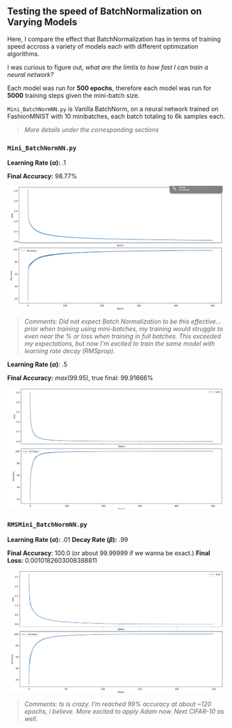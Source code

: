 ## Testing the speed of BatchNormalization on Varying Models

Here, I compare the effect that BatchNormalization has in terms of training speed accross a variety of models each with different optimization algorithms.

I was curious to figure out, *what are the limtis to how fast I can train a neural network?*

Each model was run for **500 epochs**, therefore each model was run for **5000** training steps given the mini-batch size.

`Mini_BatchNormNN.py` is Vanilla BatchNorm, on a neural network trained on FashionMNIST with 10 minibatches, each batch totaling to 6k samples each.

> _More details under the corresponding sections_

### `Mini_BatchNormNN.py`

**Learning Rate ($\alpha$):** $.1$

**Final Accuracy:** $98.77$%

<img src = 'images/mini_batchnormnn.png' width = 500>

> _Comments: Did not expect Batch Normalization to be this effective... prior when training using mini-batches, my training would struggle to even near the % or loss when training in full batches. This exceeded my expectations, but now I'm excited to train the same model with learning rate decay (RMSprop)._

**Learning Rate ($\alpha$)**: $.5$

**Final Accuracy:** $max(99.95)$, true final: $99.91666$%

<img src = 'images/mini_batchnormnn2.png' width = 500>

### `RMSMini_BatchNormNN.py`

**Learning Rate ($\alpha$):** $.01$
**Decay Rate ($\beta$):** $.99$

**Final Accuracy**: $100.0$ (or about 99.99999 if we wanna be exact.)
**Final Loss:** $0.0010182603008388811$

<img src = 'images/RMSMini_BatchNormNN.png' width = 500>

>*Comments: ts is crazy. I'm reached 99% accuracy at about ~120 epochs, i believe. More excited to apply Adam now. Next CIFAR-10 as well.*